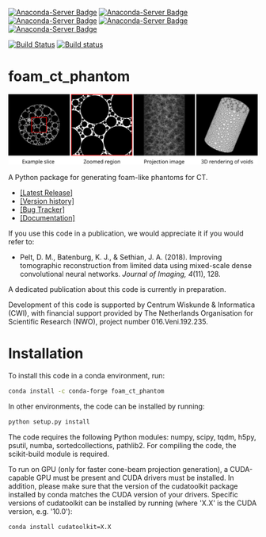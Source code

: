 [![Anaconda-Server Badge](https://anaconda.org/conda-forge/foam_ct_phantom/badges/version.svg)](https://anaconda.org/conda-forge/foam_ct_phantom) [![Anaconda-Server Badge](https://anaconda.org/conda-forge/foam_ct_phantom/badges/latest_release_date.svg)](https://anaconda.org/conda-forge/foam_ct_phantom) [![Anaconda-Server Badge](https://anaconda.org/conda-forge/foam_ct_phantom/badges/platforms.svg)](https://anaconda.org/conda-forge/foam_ct_phantom) [![Anaconda-Server Badge](https://anaconda.org/conda-forge/foam_ct_phantom/badges/license.svg)](https://anaconda.org/conda-forge/foam_ct_phantom) [![Anaconda-Server Badge](https://anaconda.org/conda-forge/foam_ct_phantom/badges/downloads.svg)](https://anaconda.org/conda-forge/foam_ct_phantom)

[![Build Status](https://travis-ci.com/dmpelt/foam_ct_phantom.svg?branch=master)](https://travis-ci.com/dmpelt/foam_ct_phantom) [![Build status](https://ci.appveyor.com/api/projects/status/qp6ceia7iu05v7kr/branch/master?svg=true)](https://ci.appveyor.com/project/dmpelt/foam-ct-phantom/branch/master)


# foam_ct_phantom

![Example image](./readme_image.svg)

A Python package for generating foam-like phantoms for CT.

* [\[Latest Release\]](https://github.com/dmpelt/foam_ct_phantom/releases/latest)
* [\[Version history\]](https://github.com/dmpelt/foam_ct_phantom/blob/master/CHANGELOG.md)
* [\[Bug Tracker\]](https://github.com/dmpelt/foam_ct_phantom/issues)
* [\[Documentation\]](https://dmpelt.github.io/foam_ct_phantom/)

If you use this code in a publication, we would appreciate it if you would refer to:

* Pelt, D. M., Batenburg, K. J., & Sethian, J. A. (2018). Improving tomographic reconstruction from limited data using mixed-scale dense convolutional neural networks. *Journal of Imaging, 4*(11), 128.

A dedicated publication about this code is currently in preparation.

Development of this code is supported by Centrum Wiskunde & Informatica (CWI), with financial support provided by The Netherlands Organisation for Scientific Research (NWO), project number 016.Veni.192.235.

# Installation

To install this code in a conda environment, run:

```bash
conda install -c conda-forge foam_ct_phantom
```

In other environments, the code can be installed by running:

```bash
python setup.py install
```

The code requires the following Python modules: numpy, scipy, tqdm, h5py, psutil, numba, sortedcollections, pathlib2.
For compiling the code, the scikit-build module is required.

To run on GPU (only for faster cone-beam projection generation), a CUDA-capable GPU must be present and CUDA drivers must be installed. In addition, please make
sure that the version of the cudatoolkit package installed by conda matches the CUDA version of your drivers. Specific versions
of cudatoolkit can be installed by running (where 'X.X' is the CUDA version, e.g. '10.0'):

```bash
conda install cudatoolkit=X.X
```
